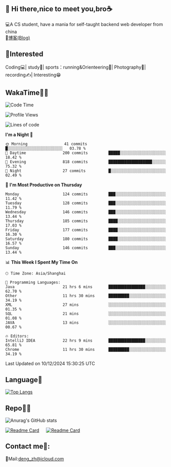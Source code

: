 👋 Hi there,nice to meet you,bro☕
---
💻A CS student, have a mania for self-taught backend web developer from china   
📌[博客(Blog)](https://github.com/HealUP/MyBlog)

 <!-- waka-box start -->
 <!-- waka-box end -->
 
🧲**Interested**
--
Coding💻| study📖| sports：running&Orienteering🏃‍| Photography📸| recording✍️| Interesting😁

WakaTime👨‍💻
---
<!--START_SECTION:waka-->
![Code Time](http://img.shields.io/badge/Code%20Time-2%2C230%20hrs%2037%20mins-blue)

![Profile Views](http://img.shields.io/badge/Profile%20Views-0-blue)

![Lines of code](https://img.shields.io/badge/From%20Hello%20World%20I%27ve%20Written-205.0%20thousand%20lines%20of%20code-blue)

**I'm a Night 🦉** 

```text
🌞 Morning                41 commits          █░░░░░░░░░░░░░░░░░░░░░░░░   03.78 % 
🌆 Daytime                200 commits         █████░░░░░░░░░░░░░░░░░░░░   18.42 % 
🌃 Evening                818 commits         ███████████████████░░░░░░   75.32 % 
🌙 Night                  27 commits          █░░░░░░░░░░░░░░░░░░░░░░░░   02.49 % 
```
📅 **I'm Most Productive on Thursday** 

```text
Monday                   124 commits         ███░░░░░░░░░░░░░░░░░░░░░░   11.42 % 
Tuesday                  128 commits         ███░░░░░░░░░░░░░░░░░░░░░░   11.79 % 
Wednesday                146 commits         ███░░░░░░░░░░░░░░░░░░░░░░   13.44 % 
Thursday                 185 commits         ████░░░░░░░░░░░░░░░░░░░░░   17.03 % 
Friday                   177 commits         ████░░░░░░░░░░░░░░░░░░░░░   16.30 % 
Saturday                 180 commits         ████░░░░░░░░░░░░░░░░░░░░░   16.57 % 
Sunday                   146 commits         ███░░░░░░░░░░░░░░░░░░░░░░   13.44 % 
```


📊 **This Week I Spent My Time On** 

```text
🕑︎ Time Zone: Asia/Shanghai

💬 Programming Languages: 
Java                     21 hrs 6 mins       ████████████████░░░░░░░░░   62.70 % 
Other                    11 hrs 30 mins      █████████░░░░░░░░░░░░░░░░   34.19 % 
XML                      27 mins             ░░░░░░░░░░░░░░░░░░░░░░░░░   01.35 % 
SQL                      21 mins             ░░░░░░░░░░░░░░░░░░░░░░░░░   01.08 % 
JAVA                     13 mins             ░░░░░░░░░░░░░░░░░░░░░░░░░   00.67 % 

🔥 Editors: 
IntelliJ IDEA            22 hrs 9 mins       ████████████████░░░░░░░░░   65.81 % 
Chrome                   11 hrs 30 mins      █████████░░░░░░░░░░░░░░░░   34.19 % 
```


 Last Updated on 10/12/2024 15:30:25 UTC
<!--END_SECTION:waka-->

Language🚀
---
[![Top Langs](https://github-readme-stats.vercel.app/api/top-langs/?username=HealUP&layout=compact&hide_border=true)](https://github.com/HealUP)

Repo🧑‍💻
---
![Anurag's GitHub stats](https://github-readme-stats.vercel.app/api?username=HealUP&count_private=true&show_icons=true&theme=gruvbox&hide_border=true) 

[![Readme Card](https://github-readme-stats.vercel.app/api/pin/?username=HealUP&repo=InternetEy&theme=transparent)](https://github.com/HealUP/InternetEy) &emsp;
[![Readme Card](https://github-readme-stats.vercel.app/api/pin/?username=HealUP&repo=CampusExperience&theme=transparent)](https://github.com/HealUP/CampusExperience)


Contact me📱:
---
📮Mail:deng_zh@icloud.com  
